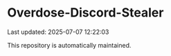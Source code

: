 # Overdose-Discord-Stealer

Last updated: 2025-07-07 12:22:03

This repository is automatically maintained.
